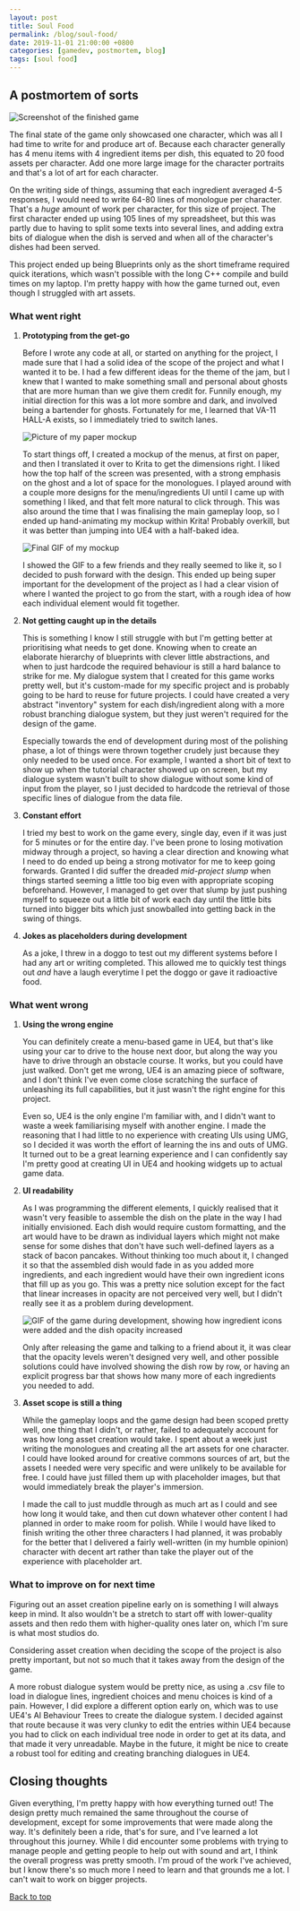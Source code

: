 ```yaml
---
layout: post
title: Soul Food
permalink: /blog/soul-food/
date: 2019-11-01 21:00:00 +0800
categories: [gamedev, postmortem, blog]
tags: [soul food]
---
```


## A postmortem of sorts

![Screenshot of the finished game](/images/soulfoodFinished.png)

The final state of the game only showcased one character, which was all I had time to write for and produce art of. Because each character generally has 4 menu items with 4 ingredient items per dish, this equated to 20 food assets per character. Add one more large image for the character portraits and that's a lot of art for each character. 

On the writing side of things, assuming that each ingredient averaged 4-5 responses, I would need to write 64-80 lines of monologue per character. That's a *huge* amount of work per character, for this size of project. The first character ended up using 105 lines of my spreadsheet, but this was partly due to having to split some texts into several lines, and adding extra bits of dialogue when the dish is served and when all of the character's dishes had been served.

This project ended up being Blueprints only as the short timeframe required quick iterations, which wasn't possible with the long C++ compile and build times on my laptop. I'm pretty happy with how the game turned out, even though I struggled with art assets.

### What went right

1.  **Prototyping from the get-go**

    Before I wrote any code at all, or started on anything for the project, I made sure that I had a solid idea of the scope of the project and what I wanted it to be. I had a few different ideas for the theme of the jam, but I knew that I wanted to make something small and personal about ghosts that are more human than we give them credit for. Funnily enough, my initial direction for this was a lot more sombre and dark, and involved being a bartender for ghosts. Fortunately for me, I learned that VA-11 HALL-A exists, so I immediately tried to switch lanes.

    ![Picture of my paper mockup](/images/paper.jpg)

    To start things off, I created a mockup of the menus, at first on paper, and then I translated it over to Krita to get the dimensions right. I liked how the top half of the screen was presented, with a strong emphasis on the ghost and a lot of space for the monologues. I played around with a couple more designs for the menu/ingredients UI until I came up with something I liked, and that felt more natural to click through. This was also around the time that I was finalising the main gameplay loop, so I ended up hand-animating my mockup within Krita! Probably overkill, but it was better than jumping into UE4 with a half-baked idea.

    ![Final GIF of my mockup](/images/mockup.gif)

    I showed the GIF to a few friends and they really seemed to like it, so I decided to push forward with the design. This ended up being super important for the development of the project as I had a clear vision of where I wanted the project to go from the start, with a rough idea of how each individual element would fit together. 

2.  **Not getting caught up in the details**
    
    This is something I know I still struggle with but I'm getting better at prioritising what needs to get done. Knowing when to create an elaborate hierarchy of blueprints with clever little abstractions, and when to just hardcode the required behaviour is still a hard balance to strike for me. My dialogue system that I created for this game works pretty well, but it's custom-made for my specific project and is probably going to be hard to reuse for future projects. I could have created a very abstract "inventory" system for each dish/ingredient along with a more robust branching dialogue system, but they just weren't required for the design of the game.
    
    Especially towards the end of development during most of the polishing phase, a lot of things were thrown together crudely just because they only needed to be used once. For example, I wanted a short bit of text to show up when the tutorial character showed up on screen, but my dialogue system wasn't built to show dialogue without some kind of input from the player, so I just decided to hardcode the retrieval of those specific lines of dialogue from the data file.
    
3.  **Constant effort**

    I tried my best to work on the game every, single day, even if it was just for 5 minutes or for the entire day. I've been prone to losing motivation midway through a project, so having a clear direction and knowing what I need to do ended up being a strong motivator for me to keep going forwards. Granted I did suffer the dreaded _mid-project slump_ when things started seeming a little too big even with appropriate scoping beforehand. However, I managed to get over that slump by just pushing myself to squeeze out a little bit of work each day until the little bits turned into bigger bits which just snowballed into getting back in the swing of things.
    
4. **Jokes as placeholders during development**

    As a joke, I threw in a doggo to test out my different systems before I had any art or writing completed. This allowed me to quickly test things out _and_ have a laugh everytime I pet the doggo or gave it radioactive food.
    
### What went wrong

1.  **Using the wrong engine**

    You can definitely create a menu-based game in UE4, but that's like using your car to drive to the house next door, but along the way you have to drive through an obstacle course. It works, but you could have just walked. Don't get me wrong, UE4 is an amazing piece of software, and I don't think I've even come close scratching the surface of unleashing its full capabilities, but it just wasn't the right engine for this project.
    
    Even so, UE4 is the only engine I'm familiar with, and I didn't want to waste a week familiarising myself with another engine. I made the reasoning that I had little to no experience with creating UIs using UMG, so I decided it was worth the effort of learning the ins and outs of UMG. It turned out to be a great learning experience and I can confidently say I'm pretty good at creating UI in UE4 and hooking widgets up to actual game data.

2.  **UI readability**

    As I was programming the different elements, I quickly realised that it wasn't very feasible to assemble the dish on the plate in the way I had initially envisioned. Each dish would require custom formatting, and the art would have to be drawn as individual layers which might not make sense for some dishes that don't have such well-defined layers as a stack of bacon pancakes. Without thinking too much about it, I changed it so that the assembled dish would fade in as you added more ingredients, and each ingredient would have their own ingredient icons that fill up as you go. This was a pretty nice solution except for the fact that linear increases in opacity are not perceived very well, but I didn't really see it as a problem during development.

    ![GIF of the game during development, showing how ingredient icons were added and the dish opacity increased](/images/soulfoodProgress1.gif)

    Only after releasing the game and talking to a friend about it, it was clear that the opacity levels weren't designed very well, and other possible solutions could have involved showing the dish row by row, or having an explicit progress bar that shows how many more of each ingredients you needed to add.
    
3.  **Asset scope is still a thing**
  
    While the gameplay loops and the game design had been scoped pretty well, one thing that I didn't, or rather, failed to adequately account for was how long asset creation would take. I spent about a week just writing the monologues and creating all the art assets for one character. I could have looked around for creative commons sources of art, but the assets I needed were very specific and were unlikely to be available for free. I could have just filled them up with placeholder images, but that would immediately break the player's immersion.
    
    I made the call to just muddle through as much art as I could and see how long it would take, and then cut down whatever other content I had planned in order to make room for polish. While I would have liked to finish writing the other three characters I had planned, it was probably for the better that I delivered a fairly well-written (in my humble opinion) character with decent art rather than take the player out of the experience with placeholder art.

### What to improve on for next time

Figuring out an asset creation pipeline early on is something I will always keep in mind. It also wouldn't be a stretch to start off with lower-quality assets and then redo them with higher-quality ones later on, which I'm sure is what most studios do. 

Considering asset creation when deciding the scope of the project is also pretty important, but not so much that it takes away from the design of the game.

A more robust dialogue system would be pretty nice, as using a .csv file to load in dialogue lines, ingredient choices and menu choices is kind of a pain. However, I did explore a different option early on, which was to use UE4's AI Behaviour Trees to create the dialogue system. I decided against that route because it was very clunky to edit the entries within UE4 because you had to click on each individual tree node in order to get at its data, and that made it very unreadable. Maybe in the future, it might be nice to create a robust tool for editing and creating branching dialogues in UE4.

## Closing thoughts

Given everything, I'm pretty happy with how everything turned out! The design pretty much remained the same throughout the course of development, except for some improvements that were made along the way. It's definitely been a ride, that's for sure, and I've learned a lot throughout this journey. While I did encounter some problems with trying to manage people and getting people to help out with sound and art, I think the overall progress was pretty smooth. I'm proud of the work I've achieved, but I know there's so much more I need to learn and that grounds me a lot. I can't wait to work on bigger projects.

[Back to top](#)